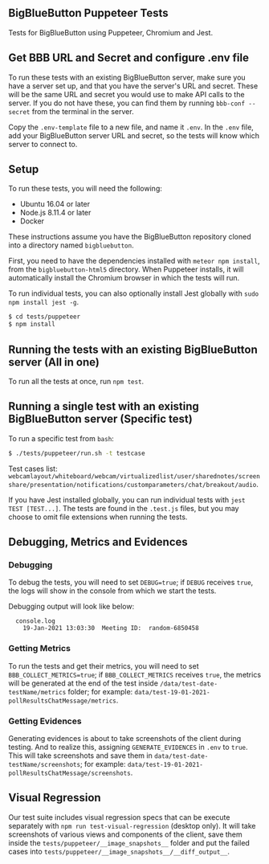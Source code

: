 ## BigBlueButton Puppeteer Tests

Tests for BigBlueButton using Puppeteer, Chromium and Jest.

## Get BBB URL and Secret and configure .env file

To run these tests with an existing BigBlueButton server, make sure you have a server set up, and that you have the server's URL and secret. These will be the same URL and secret you would use to make API calls to the server. If you do not have these, you can find them by running `bbb-conf --secret` from the terminal in the server.

Copy the `.env-template` file to a new file, and name it `.env`. In the `.env` file, add your BigBlueButton server URL and secret, so the tests will know which server to connect to.

## Setup

To run these tests, you will need the following:
* Ubuntu 16.04 or later
* Node.js 8.11.4 or later
* Docker

These instructions assume you have the BigBlueButton repository cloned into a directory named `bigbluebutton`.

First, you need to have the dependencies installed with `meteor npm install`, from the `bigbluebutton-html5` directory. When Puppeteer installs, it will automatically install the Chromium browser in which the tests will run.

To run individual tests, you can also optionally install Jest globally with `sudo npm install jest -g`.

```bash
$ cd tests/puppeteer
$ npm install
```

## Running the tests with an existing BigBlueButton server (All in one)

To run all the tests at once, run `npm test`.

## Running a single test with an existing BigBlueButton server (Specific test)

To run a specific test from `bash`:

```bash
$ ./tests/puppeteer/run.sh -t testcase
```

Test cases list: `webcamlayout/whiteboard/webcam/virtualizedlist/user/sharednotes/screenshare/presentation/notifications/customparameters/chat/breakout/audio`.

If you have Jest installed globally, you can run individual tests with `jest TEST [TEST...]`. The tests are found in the `.test.js` files, but you may choose to omit file extensions when running the tests.

## Debugging, Metrics and Evidences

### Debugging

To debug the tests, you will need to set `DEBUG=true`; if `DEBUG` receives `true`, the logs will show in the console from which we start the tests.

Debugging output will look like below:

```
  console.log
    19-Jan-2021 13:03:30  Meeting ID:  random-6850458
```

### Getting Metrics

To run the tests and get their metrics, you will need to set `BBB_COLLECT_METRICS=true`; if `BBB_COLLECT_METRICS` receives `true`, the metrics will be generated at the end of the test inside `/data/test-date-testName/metrics` folder; for example: 
`data/test-19-01-2021-pollResultsChatMessage/metrics`.

### Getting Evidences

Generating evidences is about to take screenshots of the client during testing. And to realize this, assigning `GENERATE_EVIDENCES` in `.env` to `true`. This will take screenshots and save them in `data/test-date-testName/screenshots`; for example: `data/test-19-01-2021-pollResultsChatMessage/screenshots`.

## Visual Regression

Our test suite includes visual regression specs that can be execute separately with `npm run test-visual-regression` (desktop only). It will take screenshots of various views and components of the client, save them inside the `tests/puppeteer/__image_snapshots__` folder and put the failed cases into `tests/puppeteer/__image_snapshots__/__diff_output__`.
